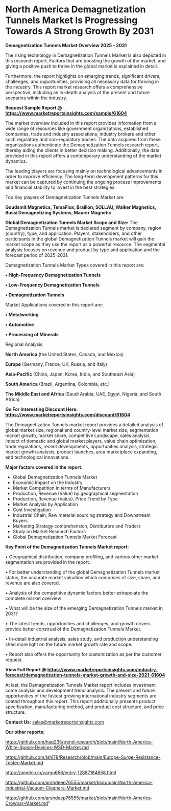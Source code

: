  # North America Demagnetization Tunnels Market Is Progressing Towards A Strong Growth By 2031

<Strong> Demagnetization Tunnels Market Overview 2025 - 2031</strong>

The rising technology in Demagnetization Tunnels Market is also depicted in this research report. Factors that are boosting the growth of the market, and giving a positive push to thrive in the global market is explained in detail.

Furthermore, the report highlights on emerging trends, significant drivers, challenges, and opportunities, providing all necessary data for thriving in the industry. This report market research offers a comprehensive perspective, including an in-depth analysis of the present and future scenarios within the industry.

<strong>Request Sample Report @ <a href=https://www.marketreportsinsights.com/sample/61604>https://www.marketreportsinsights.com/sample/61604</a></strong>

The market overview included in this report provides information from a wide range of resources like government organizations, established companies, trade and industry associations, industry brokers and other such regulatory and non-regulatory bodies. The data acquired from these organizations authenticate the Demagnetization Tunnels research report, thereby aiding the clients in better decision making. Additionally, the data provided in this report offers a contemporary understanding of the market dynamics.

The leading players are focusing mainly on technological advancements in order to improve efficiency. The long-term development patterns for this market can be captured by continuing the ongoing process improvements and financial stability to invest in the best strategies.

Top Key players of Demagnetization Tunnels Market are:

<strong>Goudsmit Magnetics, TemaFlux, Braillon, SOLLAU, Walker Magnetics, Bussi Demagnetizing Systems, Maurer Magnetic</strong>

<strong><b>Global Demagnetization Tunnels Market Scope and Size:</b></strong>
The Demagnetization Tunnels market is declared segment by company, region (country), type, and application. Players, stakeholders, and other participants in the global Demagnetization Tunnels market will gain the market scope as they use the report as a powerful resource. The segmental analysis focuses on revenue and product by type and application and the forecast period of 2025-2031.

Demagnetization Tunnels Market Types covered in this report are:

<strong>• High-Frequency Demagnetization Tunnels

• Low-Frequency Demagnetization Tunnels

• Demagnetization Tunnels</strong>

Market Applications covered in this report are:

<strong>• Metalworking

• Automotive

• Processing of Minerals</strong> 

Regional Analysis

<strong>North America</strong> (the United States, Canada, and Mexico)

<strong>Europe</strong> (Germany, France, UK, Russia, and Italy)

<strong>Asia-Pacific</strong> (China, Japan, Korea, India, and Southeast Asia)

<strong>South America</strong> (Brazil, Argentina, Colombia, etc.)

<strong>The Middle East and Africa</strong> (Saudi Arabia, UAE, Egypt, Nigeria, and South Africa)

<strong>Go For Interesting Discount Here: <a href=https://www.marketreportsinsights.com/discount/61604>https://www.marketreportsinsights.com/discount/61604</a></strong>

The Demagnetization Tunnels market report provides a detailed analysis of global market size, regional and country-level market size, segmentation market growth, market share, competitive Landscape, sales analysis, impact of domestic and global market players, value chain optimization, trade regulations, recent developments, opportunities analysis, strategic market growth analysis, product launches, area marketplace expanding, and technological innovations.

<strong><b>Major factors covered in the report:</b></strong>
<ul>
  <li>Global Demagnetization Tunnels Market </li>
  <li>Economic Impact on the Industry</li>
  <li>Market Competition in terms of Manufacturers</li>
  <li>Production, Revenue (Value) by geographical segmentation</li>
  <li>Production, Revenue (Value), Price Trend by Type</li>
  <li>Market Analysis by Application</li>
  <li>Cost Investigation</li>
  <li>Industrial Chain, Raw material sourcing strategy and Downstream Buyers</li>
  <li>Marketing Strategy comprehension, Distributors and Traders</li>
  <li>Study on Market Research Factors</li>
  <li>Global Demagnetization Tunnels Market Forecast</li>
</ul>

<strong><b>Key Point of the Demagnetization Tunnels Market report:</b></strong>

• Geographical distribution, company profiling, and various other market segmentation are provided in the report.

• For better understanding of the global Demagnetization Tunnels market status, the accurate market valuation which comprises of size, share, and revenue are also covered.

• Analysis of the competitive dynamic factors better extrapolate the complete market overview

• What will be the size of the emerging Demagnetization Tunnels market in 2031?

• The latest trends, opportunities and challenges, and growth drivers provide better construal of the Demagnetization Tunnels Market.

• In-detail industrial analysis, sales study, and production understanding shed more light on the future market growth rate and scope.

• Report also offers the opportunity for customization as per the customer request.

<strong><b>View Full Report @ <a href=https://www.marketreportsinsights.com/industry-forecast/demagnetization-tunnels-market-growth-and-size-2021-61604>https://www.marketreportsinsights.com/industry-forecast/demagnetization-tunnels-market-growth-and-size-2021-61604</a></b></strong>


At last, the Demagnetization Tunnels Market report includes investment come analysis and development trend analysis. The present and future opportunities of the fastest growing international industry segments are coated throughout this report. This report additionally presents product specification, manufacturing method, and product cost structure, and price structure.

<strong>Contact Us:</strong>
sales@marketreportsinsights.com

<strong>Our other reports:</strong>

<a href=https://github.com/haq235/trend-research/blob/main/North-America-White-Space-Devices-WSD-Market.md>https://github.com/haq235/trend-research/blob/main/North-America-White-Space-Devices-WSD-Market.md</a>

<a href=https://github.com/Ishi78/Research/blob/main/Europe-Surge-Resistance-Tester-Market.md>https://github.com/Ishi78/Research/blob/main/Europe-Surge-Resistance-Tester-Market.md</a>

<a href=https://ameblo.jp/cargo656/entry-12887184658.html>https://ameblo.jp/cargo656/entry-12887184658.html</a>

<a href=https://github.com/arshdeep76555/market/blob/main/North-America-Industrial-Vacuum-Cleaners-Market.md>https://github.com/arshdeep76555/market/blob/main/North-America-Industrial-Vacuum-Cleaners-Market.md</a>

<a href=https://github.com/arshdeep76555/market/blob/main/North-America-Crowbar-Market.md>https://github.com/arshdeep76555/market/blob/main/North-America-Crowbar-Market.md</a>"
